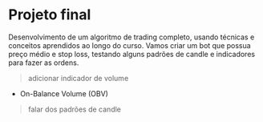 # Projeto final

Desenvolvimento de um algoritmo de trading completo, usando técnicas e conceitos aprendidos ao longo do curso.
Vamos criar um bot que possua preço médio e stop loss, testando alguns padrões de candle e indicadores para fazer as ordens.

> adicionar indicador de volume

- On-Balance Volume (OBV)


> falar dos padrões de candle